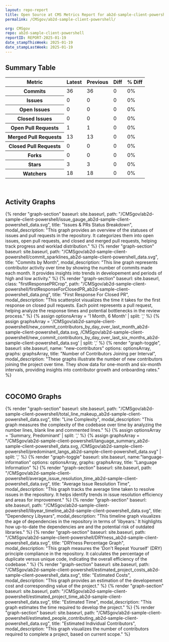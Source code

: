 ```yaml
---
layout: repo-report
title: Open Source at CMS Metrics Report for ab2d-sample-client-powershell | REPORT-2025-01-19
permalink: /CMSgov/ab2d-sample-client-powershell/

org: CMSgov
repo: ab2d-sample-client-powershell
reportID: REPORT-2025-01-19
date_stampThisWeek: 2025-01-19
date_stampLastWeek: 2025-01-19
---
```

<div class="summary-table">
  <table class="usa-table usa-table--borderless">
    <h2> Summary Table </h2>
    <thead>
      <tr>
        <th scope="col">Metric</th>
        <th scope="col">Latest</th>
        <th scope="col">Previous</th>
        <th scope="col">Diff</th>
        <th scope="col">% Diff</th>
      </tr>
    </thead>
    <tbody>
      <tr>
        <th scope="row">Commits</th>
        <td>36</td>
        <td>36</td>
        <td style="" >0</td>
        <td style="" >0%</td>
      </tr>
      <tr>
        <th scope="row">Issues</th>
        <td>0</td>
        <td>0</td>
        <td style="" >0</td>
        <td style="" >0%</td>
      </tr>
      <tr>
        <th scope="row">Open Issues</th>
        <td>0</td>
        <td>0</td>
        <td style="" >0</td>
        <td style="" >0%</td>
      </tr>
      <tr>
        <th scope="row">Closed Issues</th>
        <td>0</td>
        <td>0</td>
        <td style="" >0</td>
        <td style="" >0%</td>
      </tr>
      <tr>
        <th scope="row">Open Pull Requests</th>
        <td>1</td>
        <td>1</td>
        <td style="" >0</td>
        <td style="" >0%</td>
      </tr>
      <tr>
        <th scope="row">Merged Pull Requests</th>
        <td>13</td>
        <td>13</td>
        <td style="" >0</td>
        <td style="" >0%</td>
      </tr>
      <tr>
        <th scope="row">Closed Pull Requests</th>
        <td>0</td>
        <td>0</td>
        <td style="" >0</td>
        <td style="" >0%</td>
      </tr>
      <tr>
        <th scope="row">Forks</th>
        <td>0</td>
        <td>0</td>
        <td style="" >0</td>
        <td style="" >0%</td>
      </tr>
      <tr>
        <th scope="row">Stars</th>
        <td>3</td>
        <td>3</td>
        <td style="" >0</td>
        <td style="" >0%</td>
      </tr>
      <tr>
        <th scope="row">Watchers</th>
        <td>18</td>
        <td>18</td>
        <td style="" >0</td>
        <td style="" >0%</td>
      </tr>
    </tbody>
  </table>
</div>
<div class="graph-section">
  <br>
  <h2 class="graph-section-title">Activity Graphs</h2>
  <div class="all-graphs">
    <!--- Issues/PRs Status Breakdown Graph -->
    {% render "graph-section"  baseurl: site.baseurl, path: "/CMSgov/ab2d-sample-client-powershell/issue_gauge_ab2d-sample-client-powershell_data.svg", title: "Issues & PRs Status Breakdown", modal_description: "This graph provides an overview of the statuses of issues and pull requests in the repository. It categorizes them into open issues, open pull requests, and closed and merged pull requests, helping track progress and worklad distribution." %}
    <!--- Contributor Activity Line Graph -->
    {% render "graph-section" baseurl: site.baseurl, path: "/CMSgov/ab2d-sample-client-powershell/commit_sparklines_ab2d-sample-client-powershell_data.svg", title: "Commits by Month", modal_description: "This line graph represents contributor activity over time by showing the number of commits made each month. It provides insights into trends in developement and periods of high and low activity." %}
    <!--- First Response For Closed PR Scatterplot -->
    {% render "graph-section" baseurl: site.baseurl, class: "firstResponsePRCrop", path: "/CMSgov/ab2d-sample-client-powershell/firstResponseForClosedPR_ab2d-sample-client-powershell_data.png", title: "First Response For Closed PR", modal_description: "This scatterplot visualizes the time it takes for the first response on closed pull requests. Each point represents a pull request, helping analyze the response times and potential bottlenecks in the review process." %}
    <!--- New Commit Contributors by Day over Last Month and Last 6 Months -->
      {% assign optionsArray = '1 Month, 6 Month' | split: ',' %}
      {% assign graphsArray = '/CMSgov/ab2d-sample-client-powershell/new_commit_contributors_by_day_over_last_month_ab2d-sample-client-powershell_data.svg, /CMSgov/ab2d-sample-client-powershell/new_commit_contributors_by_day_over_last_six_months_ab2d-sample-client-powershell_data.svg' | split: ',' %}
      {% render "graph-toggle", baseurl: site.baseurl, name: "new-contributors" options: optionsArray, graphs: graphsArray, title: "Number of Contributors Joining per Interval", modal_description: "These graphs illustrate the number of new contributors joining the project over time. They show data for one-month and six-month intervals, providing insights into contributor growth and onboarding rates." %}
  </div>
</div>

<div class="graph-section">
  <br>
  <h2 class="graph-section-title">COCOMO Graphs</h2>
  <div class="all-graphs">
    <!--- Line Complexity Graphs -->
    {% render "graph-section" baseurl: site.baseurl, path: "/CMSgov/ab2d-sample-client-powershell/total_line_makeup_ab2d-sample-client-powershell_data.svg", title: "Line Complexity", modal_description: "This graph measures the complexity of the codebase over time by analyzing the number lines, blank line and commented lines." %}
    <!-- Languages Graphs - Summary + Predominant -->
    {% assign optionsArray = 'Summary, Predominant' | split: ',' %}
    {% assign graphsArray = "/CMSgov/ab2d-sample-client-powershell/language_summary_ab2d-sample-client-powershell_data.svg, /CMSgov/ab2d-sample-client-powershell/predominant_langs_ab2d-sample-client-powershell_data.svg" | split: ',' %}
    {% render "graph-toggle" baseurl: site.baseurl, name:"language-information" options: optionsArray, graphs: graphsArray, title: "Language Information" %}
    <!-- Average Issue Resolution Time -->
    {% render "graph-section" baseurl: site.baseurl, path: "/CMSgov/ab2d-sample-client-powershell/average_issue_resolution_time_ab2d-sample-client-powershell_data.svg", title: "Average Issue Resolution Time", modal_description: "This graph tracks the average time taken to resolve issues in the repository. It helps identify trends in issue resolution efficiency and areas for improvement." %}
    <!-- Libyear Timeline Graph -->
    {% render "graph-section" baseurl: site.baseurl, path: "/CMSgov/ab2d-sample-client-powershell/libyear_timeline_ab2d-sample-client-powershell_data.svg", title: "Dependency Libyears", modal_description: "This timeline graph visualizes the age of dependencies in the repository in terms of 'libyears.' It highlights how up-to-date the dependencies are and the potential risk of outdated libraries." %}
    <!-- DRYness Percentages Graph -->
    {% render "graph-section" baseurl: site.baseurl, path: "/CMSgov/ab2d-sample-client-powershell/DRYness_ab2d-sample-client-powershell_data.svg", title: "DRYness Percentage Graph", modal_description: "This graph measures the 'Don't Repeat Yourself' (DRY) principle compliance in the repository. It calculates the percentage of duplicate versus unique code, indicating the overall efficiency of the codebase." %}
    <!-- Cost Estimate Chart -->
    {% render "graph-section" baseurl: site.baseurl, path: "/CMSgov/ab2d-sample-client-powershell/estimated_project_costs_ab2d-sample-client-powershell_data.svg", title: "Estimated Costs", modal_description: "This graph provides an estimation of the developement cost and corresponding value of the project." %}
     <!-- Time Estimate Chart -->
    {% render "graph-section" baseurl: site.baseurl, path: "/CMSgov/ab2d-sample-client-powershell/estimated_project_time_ab2d-sample-client-powershell_data.svg", title: "Estimated Time", modal_description: "This graph estimates the time required to develop the project." %}
    <!-- Contributor Estimate Chart -->
    {% render "graph-section" baseurl: site.baseurl, path: "/CMSgov/ab2d-sample-client-powershell/estimated_people_contributing_ab2d-sample-client-powershell_data.svg", title: "Estimated Individual Contributors", modal_description: "This graph visualizes the number of contributors required to complete a project, based on current scope." %}
  </div>
</div>
